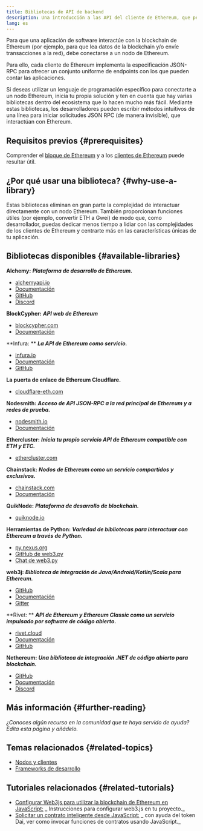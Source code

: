 ```yaml
---
title: Bibliotecas de API de backend
description: Una introducción a las API del cliente de Ethereum, que permiten interactuar con la blockchain desde tu aplicación.
lang: es
---
```


Para que una aplicación de software interactúe con la blockchain de Ethereum (por ejemplo, para que lea datos de la blockchain y/o envíe transacciones a la red), debe conectarse a un nodo de Ethereum.

Para ello, cada cliente de Ethereum implementa la especificación JSON-RPC para ofrecer un conjunto uniforme de endpoints con los que pueden contar las aplicaciones.

Si deseas utilizar un lenguaje de programación específico para conectarte a un nodo Ethereum, inicia tu propia solución y ten en cuenta que hay varias bibliotecas dentro del ecosistema que lo hacen mucho más fácil. Mediante estas bibliotecas, los desarrolladores pueden escribir métodos intuitivos de una línea para iniciar solicitudes JSON RPC (de manera invisible), que interactúan con Ethereum.

## Requisitos previos {#prerequisites}

Comprender el [bloque de Ethereum](/developers/docs/ethereum-stack/) y a los [clientes de Ethereum](/docs/nodes-and-clients/) puede resultar útil.

## ¿Por qué usar una biblioteca? {#why-use-a-library}

Estas bibliotecas eliminan en gran parte la complejidad de interactuar directamente con un nodo Ethereum. También proporcionan funciones útiles (por ejemplo, convertir ETH a Gwei) de modo que, como desarrollador, puedas dedicar menos tiempo a lidiar con las complejidades de los clientes de Ethereum y centrarte más en las características únicas de tu aplicación.

## Bibliotecas disponibles {#available-libraries}

**Alchemy:** **_Plataforma de desarrollo de Ethereum._**

- [alchemyapi.io](https://alchemyapi.io)
- [Documentación](https://docs.alchemyapi.io/)
- [GitHub](https://github.com/alchemyplatform)
- [Discord](https://discord.gg/kwqVnrA)

**BlockCypher:** **_API web de Ethereum_**

- [blockcypher.com](https://www.blockcypher.com/)
- [Documentación](https://www.blockcypher.com/dev/ethereum/)

**Infura: ** **_La API de Ethereum como servicio._**

- [infura.io](https://infura.io)
- [Documentación](https://infura.io/docs)
- [GitHub](https://github.com/INFURA)

**La puerta de enlace de Ethereum Cloudflare.**

- [cloudflare-eth.com](https://cloudflare-eth.com)

**Nodesmith:** **_Acceso de API JSON-RPC a la red principal de Ethereum y a redes de prueba._**

- [nodesmith.io](https://nodesmith.io/network/ethereum/)
- [Documentación](https://nodesmith.io/docs/#/ethereum/apiRef)

**Ethercluster:** **_Inicia tu propio servicio API de Ethereum compatible con ETH y ETC._**

- [ethercluster.com](https://www.ethercluster.com/)

**Chainstack:** **_Nodos de Ethereum como un servicio compartidos y exclusivos._**

- [chainstack.com](https://chainstack.com)
- [Documentación](https://docs.chainstack.com)

**QuikNode:** **_Plataforma de desarrollo de blockchain._**

- [quiknode.io](https://quiknode.io)

**Herramientas de Python:** **_Variedad de bibliotecas para interactuar con Ethereum a través de Python._**

- [py.nexus.org](http://python.nexus.org/)
- [GitHub de web3.py](https://github.com/ethereum/web3.py)
- [Chat de web3.py](https://gitter.im/ethereum/web3.py)

**web3j:** **_Biblioteca de integración de Java/Android/Kotlin/Scala para Ethereum._**

- [GitHub](https://github.com/web3j/web3j)
- [Documentación](https://docs.web3j.io/)
- [Gitter](https://gitter.im/web3j/web3j)

**Rivet: ** **_API de Ethereum y Ethereum Classic como un servicio impulsado por software de código abierto._**

- [rivet.cloud](https://rivet.cloud)
- [Documentación](https://rivet.cloud/docs/)
- [GitHub](https://github.com/openrelayxyz/ethercattle-deployment)

**Nethereum:** **_Una biblioteca de integración .NET de código abierto para blockchain._**

- [GitHub](https://github.com/Nethereum/Nethereum)
- [Documentación](http://docs.nethereum.com/en/latest/)
- [Discord](https://discord.com/invite/jQPrR58FxX)

## Más información {#further-reading}

_¿Conoces algún recurso en la comunidad que te haya servido de ayuda? Edita esta página y añádelo._

## Temas relacionados {#related-topics}

- [Nodos y clientes](/developers/docs/nodes-and-clients/)
- [Frameworks de desarrollo](/developers/docs/frameworks/)

## Tutoriales relacionados {#related-tutorials}

- [Configurar Web3js para utilizar la blockchain de Ethereum en JavaScript:](/developers/tutorials/set-up-web3js-to-use-ethereum-in-javascript/) _ Instrucciones para configurar web3.js en tu proyecto._
- [Solicitar un contrato inteligente desde JavaScript:](/developers/tutorials/calling-a-smart-contract-from-javascript/) _ con ayuda del token Dai, ver como invocar funciones de contratos usando JavaScript._
